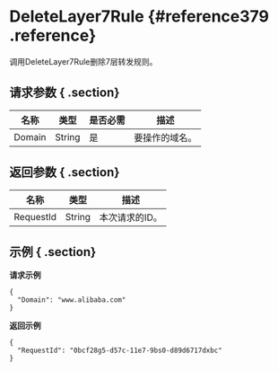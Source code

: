 # DeleteLayer7Rule {#reference379 .reference}

调用DeleteLayer7Rule删除7层转发规则。

## 请求参数 { .section}

|名称|类型|是否必需|描述|
|--|--|----|--|
|Domain|String|是|要操作的域名。|

## 返回参数 { .section}

|名称|类型|描述|
|--|--|--|
|RequestId|String|本次请求的ID。|

## 示例 { .section}

**请求示例**

```
{
  "Domain": "www.alibaba.com"
}

```

**返回示例**

```
{
  "RequestId": "0bcf28g5-d57c-11e7-9bs0-d89d6717dxbc"
}

```

